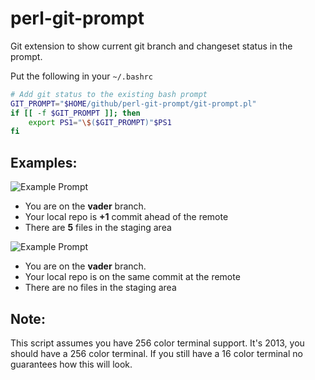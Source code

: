 perl-git-prompt
===============

Git extension to show current git branch and changeset status in the prompt.

Put the following in your `~/.bashrc`

~~~bash
# Add git status to the existing bash prompt
GIT_PROMPT="$HOME/github/perl-git-prompt/git-prompt.pl"
if [[ -f $GIT_PROMPT ]]; then
	export PS1="\$($GIT_PROMPT)"$PS1
fi
~~~

Examples:
---------
![Example Prompt](http://www.perturb.org/images/git-prompt-1.png)

* You are on the **vader** branch.
* Your local repo is **+1** commit ahead of the remote
* There are **5** files in the staging area

![Example Prompt](http://www.perturb.org/images/git-prompt-2.png)

* You are on the **vader** branch.
* Your local repo is on the same commit at the remote
* There are no files in the staging area

Note:
-----
This script assumes you have 256 color terminal support. It's 2013, you
should have a 256 color terminal. If you still have a 16 color terminal
no guarantees how this will look.

